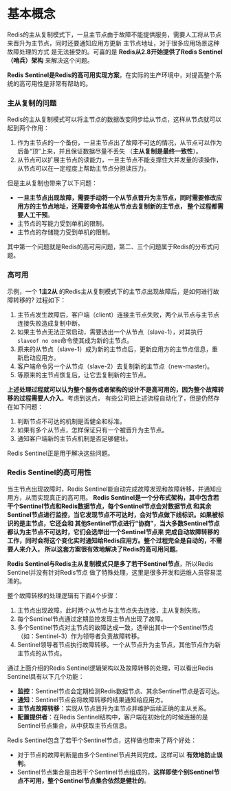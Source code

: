 基本概念
=====================================================================
Redis的主从复制模式下，一旦主节点由于故障不能提供服务，需要人工将从节点来晋升为主节点，同时还要通知应用方更新
主节点地址，对于很多应用场景这种故障处理的方式 是无法接受的。可喜的是 **Redis从2.8开始提供了Redis Sentinel（哨兵）架构**
来解决这个问题。

**Redis Sentinel是Redis的高可用实现方案**，在实际的生产环境中，对提高整个系统的高可用性是非常有帮助的。

### 主从复制的问题
Redis的主从复制模式可以将主节点的数据改变同步给从节点，这样从节点就可以起到两个作用：
1. 作为主节点的一个备份，一旦主节点出了故障不可达的情况，从节点可以作为后备“顶”上来，并且保证数据尽量不丢失
（**主从复制是最终一致性**）。
2. 从节点可以扩展主节点的读能力，一旦主节点不能支撑住大并发量的读操作，从节点可以在一定程度上帮助主节点分担读压力。

但是主从复制也带来了以下问题：
+ **一旦主节点出现故障，需要手动将一个从节点晋升为主节点，同时需要修改应用方的主节点地址，还需要命令其他从节点去复制新的主节点，
整个过程都需要人工干预**。
+ 主节点的写能力受到单机的限制。
+ 主节点的存储能力受到单机的限制。

其中第一个问题就是Redis的高可用问题，第二、三个问题属于Redis的分布式问题。

### 高可用
示例，一个 **1主2从** 的Redis主从复制模式下的主节点出现故障后，是如何进行故障转移的? 过程如下：
1. 主节点发生故障后，客户端（client）连接主节点失败，两个从节点与主节点连接失败造成复制中断。
2. 如果主节点无法正常启动，需要选出一个从节点（slave-1），对其执行`slaveof no one`命令使其成为新的主节点。
3. 原来的从节点（slave-1）成为新的主节点后，更新应用方的主节点信息，重新启动应用方。
4. 客户端命令另一个从节点（slave-2）去复制新的主节点（new-master)。
5. 等原来的主节点恢复后，让它去复制新的主节点。

**上述处理过程就可以认为整个服务或者架构的设计不是高可用的，因为整个故障转移的过程需要人介入**。考虑到这点，
有些公司把上述流程自动化了，但是仍然存在如下问题：
1. 判断节点不可达的机制是否健全和标准。
2. 如果有多个从节点，怎样保证只有一个被晋升为主节点。
3. 通知客户端新的主节点机制是否足够健壮。

Redis Sentinel正是用于解决这些问题。

### Redis Sentinel的高可用性
当主节点出现故障时，Redis Sentinel能自动完成故障发现和故障转移，并通知应用方，从而实现真正的高可用。
**Redis Sentinel是一个分布式架构，其中包含若干个Sentinel节点和Redis数据节点，每个Sentinel节点会对数据节点
和其余Sentinel节点进行监控，当它发现节点不可达时，会对节点做下线标识。如果被标识的是主节点，它还会和
其他Sentinel节点进行“协商”，当大多数Sentinel节点都认为主节点不可达时，它们会选举出一个Sentinel节点来
完成自动故障转移的工作，同时会将这个变化实时通知给Redis应用方。整个过程完全是自动的，不需要人来介入，
所以这套方案很有效地解决了Redis的高可用问题**。

**Redis Sentinel与Redis主从复制模式只是多了若干Sentinel节点**，所以Redis Sentinel并没有针对Redis节点
做了特殊处理，这里是很多开发和运维人员容易混淆的。

整个故障转移的处理逻辑有下面4个步骤：
1. 主节点出现故障，此时两个从节点与主节点失去连接，主从复制失败。
2. 每个Sentinel节点通过定期监控发现主节点出现了故障。
3. 多个Sentinel节点对主节点的故障达成一致，选举出其中一个Sentinel节点（如：Sentinel-3）作为领导者负责故障转移。
4. Sentinel领导者节点执行故障转移。一个从节点升为主节点，其他节点作为新主节点的从节点。

通过上面介绍的Redis Sentinel逻辑架构以及故障转移的处理，可以看出Redis Sentinel具有以下几个功能：
+ **监控**：Sentinel节点会定期检测Redis数据节点、其余Sentinel节点是否可达。
+ **通知**：Sentinel节点会将故障转移的结果通知给应用方。
+ **主节点故障转移**：实现从节点晋升为主节点并维护后续正确的主从关系。
+ **配置提供者**：在Redis Sentinel结构中，客户端在初始化的时候连接的是Sentinel节点集合，从中获取主节点信息。

Redis Sentinel包含了若干个Sentinel节点，这样做也带来了两个好处：
+ 对于节点的故障判断是由多个Sentinel节点共同完成，这样可以 **有效地防止误判**。
+ Sentinel节点集合是由若干个Sentinel节点组成的，**这样即使个别Sentinel节点不可用，整个Sentinel节点集合依然是健壮的**。


